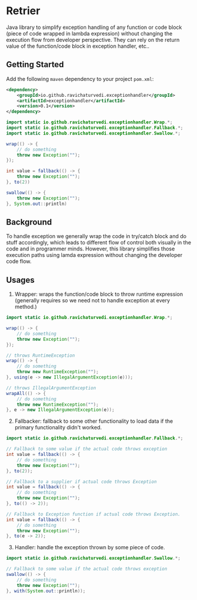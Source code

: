 # Retrier

Java library to simplify exception handling of any function or code block (piece of code wrapped in lambda expression) without 
changing the execution flow from developer perspective. They can rely on the return value of the function/code block in exception handler, etc..

## Getting Started

Add the following `maven` dependency to your project `pom.xml`:

```xml
<dependency>
    <groupId>io.github.ravichaturvedi.exceptionhandler</groupId>
    <artifactId>exceptionhandler</artifactId>
    <version>0.1</version>
</dependency>
```

```java
import static io.github.ravichaturvedi.exceptionhandler.Wrap.*;
import static io.github.ravichaturvedi.exceptionhandler.Fallback.*;
import static io.github.ravichaturvedi.exceptionhandler.Swallow.*;

wrap(() -> {
    // do something
    throw new Exception("");
});

int value = fallback(() -> {
    throw new Exception("");
}, to(2))

swallow(() -> {
    throw new Exception("");
}, System.out::println)
```

## Background
To handle exception we generally wrap the code in try/catch block and do stuff accordingly, which leads to different flow of control both visually in the code and in programmer minds.
However, this library simplifies those execution paths using lamda expression without changing the developer code flow.


## Usages 
1. Wrapper: 
wraps the function/code block to throw runtime expression (generally requires so we need not to handle exception at every method.)

```java
import static io.github.ravichaturvedi.exceptionhandler.Wrap.*;

wrap(() -> {
    // do something
    throw new Exception("");
});

// throws RuntimeException
wrap(() -> {
    // do something
    throw new RuntimeException("");
}, using(e -> new IllegalArgumentException(e)));

// throws IllegalArgumentException
wrapAll(() -> {
    // do something
    throw new RuntimeException("");
}, e -> new IllegalArgumentException(e));
```

2. Fallbacker:
fallback to some other functionality to load data if the primary functionality didn't worked.

```java
import static io.github.ravichaturvedi.exceptionhandler.Fallback.*;

// Fallback to some value if the actual code throws exception
int value = fallback(() -> {
    // do something
    throw new Exception("");
}, to(2));

// Fallback to a supplier if actual code throws Exception
int value = fallback(() -> {
    // do something
    throw new Exception("");
}, to(() -> 2));

// Fallback to Exception function if actual code throws Exception.
int value = fallback(() -> {
    // do something
    throw new Exception("");
}, to(e -> 2));
```

3. Handler:
handle the exception thrown by some piece of code.

```java
import static io.github.ravichaturvedi.exceptionhandler.Swallow.*;

// Fallback to some value if the actual code throws exception
swallow(() -> {
    // do something
    throw new Exception("");
}, with(System.out::println));

```